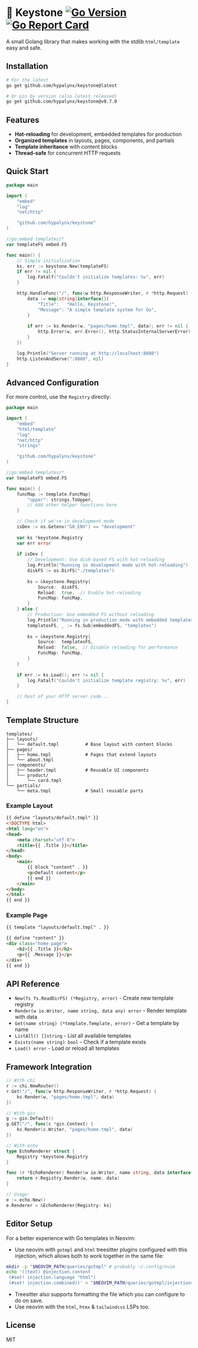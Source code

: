 # :gem: Keystone [![Go Version](https://img.shields.io/github/go-mod/go-version/hypalynx/keystone)](https://github.com/hypalynx/keystone) [![Go Report Card](https://goreportcard.com/badge/github.com/hypalynx/keystone)](https://goreportcard.com/report/github.com/hypalynx/keystone)

A small Golang library that makes working with the stdlib `html/template` easy and safe.

## Installation

```bash
# For the latest
go get github.com/hypalynx/keystone@latest

# Or pin by version (also latest released)
go get github.com/hypalynx/keystone@v0.7.0
```

## Features

- **Hot-reloading** for development, embedded templates for production
- **Organized templates** in layouts, pages, components, and partials
- **Template inheritance** with content blocks
- **Thread-safe** for concurrent HTTP requests

## Quick Start

```go
package main

import (
	"embed"
	"log"
	"net/http"

	"github.com/hypalynx/keystone"
)

//go:embed templates/*
var templateFS embed.FS

func main() {
	// Simple initialization
	ks, err := keystone.New(templateFS)
	if err != nil {
		log.Fatalf("Couldn't initialize templates: %v", err)
	}

	http.HandleFunc("/", func(w http.ResponseWriter, r *http.Request) {
		data := map[string]interface{}{
			"Title":   "Hello, Keystone!",
			"Message": "A simple template system for Go",
		}
		
		if err := ks.Render(w, "pages/home.tmpl", data); err != nil {
			http.Error(w, err.Error(), http.StatusInternalServerError)
		}
	})

	log.Println("Server running at http://localhost:8080")
	http.ListenAndServe(":8080", nil)
}
```

## Advanced Configuration

For more control, use the `Registry` directly:

```go
package main

import (
	"embed"
	"html/template"
	"log"
	"net/http"
	"strings"

	"github.com/hypalynx/keystone"
)

//go:embed templates/*
var templateFS embed.FS

func main() {
	funcMap := template.FuncMap{
		"upper": strings.ToUpper,
		// Add other helper functions here
	}

	// Check if we're in development mode
	isDev := os.Getenv("GO_ENV") == "development"
	
	var ks *keystone.Registry
	var err error
	
	if isDev {
		// Development: Use disk-based FS with hot-reloading
		log.Println("Running in development mode with hot-reloading")
		diskFS := os.DirFS("./templates")
		
		ks = &keystone.Registry{
			Source:  diskFS,
			Reload:  true,  // Enable hot-reloading
			FuncMap: funcMap,
		}
	} else {
		// Production: Use embedded FS without reloading
		log.Println("Running in production mode with embedded templates")
		templatesFS, _ := fs.Sub(embeddedFS, "templates")
		
		ks = &keystone.Registry{
			Source:  templatesFS,
			Reload:  false,  // Disable reloading for performance
			FuncMap: funcMap,
		}
	}
	
	if err := ks.Load(); err != nil {
		log.Fatalf("Couldn't initialize template registry: %v", err)
	}

	// Rest of your HTTP server code...
}
```

## Template Structure

```
templates/
├── layouts/
│   └── default.tmpl          # Base layout with content blocks
├── pages/
│   ├── home.tmpl             # Pages that extend layouts
│   └── about.tmpl
├── components/
│   ├── header.tmpl           # Reusable UI components
│   └── product/
│       └── card.tmpl
└── partials/
    └── meta.tmpl             # Small reusable parts
```

### Example Layout

```html
{{ define "layouts/default.tmpl" }}
<!DOCTYPE html>
<html lang="en">
<head>
    <meta charset="utf-8">
    <title>{{ .Title }}</title>
</head>
<body>
    <main>
        {{ block "content" . }}
        <p>Default content</p>
        {{ end }}
    </main>
</body>
</html>
{{ end }}
```

### Example Page

```html
{{ template "layouts/default.tmpl" . }}

{{ define "content" }}
<div class="home-page">
    <h2>{{ .Title }}</h2>
    <p>{{ .Message }}</p>
</div>
{{ end }}
```

## API Reference

- `New(fs fs.ReadDirFS) (*Registry, error)` - Create new template registry
- `Render(w io.Writer, name string, data any) error` - Render template with data
- `Get(name string) (*template.Template, error)` - Get a template by name
- `ListAll() []string` - List all available templates
- `Exists(name string) bool` - Check if a template exists
- `Load() error` - Load or reload all templates

## Framework Integration

```go
// With chi
r := chi.NewRouter()
r.Get("/", func(w http.ResponseWriter, r *http.Request) {
    ks.Render(w, "pages/home.tmpl", data)
})

// With gin
g := gin.Default()
g.GET("/", func(c *gin.Context) {
    ks.Render(c.Writer, "pages/home.tmpl", data)
})

// With echo
type EchoRenderer struct {
    Registry *keystone.Registry
}

func (r *EchoRenderer) Render(w io.Writer, name string, data interface{}, c echo.Context) error {
    return r.Registry.Render(w, name, data)
}

// Usage:
e := echo.New()
e.Renderer = &EchoRenderer{Registry: ks}
```

## Editor Setup

For a better experience with Go templates in Neovim:

- Use neovim with `gotmpl` and `html` treesitter plugins configured with this injection, which allows both to work together in the same file:
```bash
mkdir -p "$NEOVIM_PATH/queries/gotmpl" # probably ~/.config/nvim
echo '((text) @injection.content
 (#set! injection.language "html")
 (#set! injection.combined))' > "$NEOVIM_PATH/queries/gotmpl/injections.scm"
```
- Treesitter also supports formatting the file which you can configure to do on save.
- Use neovim with the `html`, `htmx` & `tailwindcss` LSPs too.

## License

MIT
